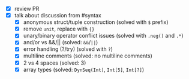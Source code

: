- [x] review PR
- [x] talk about discussion from #syntax
  - [x] anonymous struct/tuple construction (solved with `$` prefix)
  - [x] remove `unit`, replace with `{}`
  - [x] unary/binary operator conflict issues (solved with `.neg()` and `.*`)
  - [x] and/or vs &&/|| (solved: `&&`/`||`)
  - [x] error handling (?/try) (solved with `?`)
  - [x] multiline comments (solved: no multiline comments)
  - [x] 2 vs 4 spaces (solved: 3)
  - [x] array types (solved: `DynSeq(Int)`, `Int[5]`, `Int[?]`)
